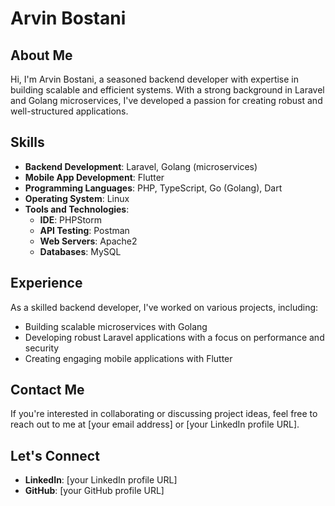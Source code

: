# Arvin Bostani

## About Me

Hi, I'm Arvin Bostani, a seasoned backend developer with expertise in building scalable and efficient systems. With a strong background in Laravel and Golang microservices, I've developed a passion for creating robust and well-structured applications.

## Skills

* **Backend Development**: Laravel, Golang (microservices)
* **Mobile App Development**: Flutter
* **Programming Languages**: PHP, TypeScript, Go (Golang), Dart
* **Operating System**: Linux
* **Tools and Technologies**:
	+ **IDE**: PHPStorm
	+ **API Testing**: Postman
	+ **Web Servers**: Apache2
	+ **Databases**: MySQL

## Experience

As a skilled backend developer, I've worked on various projects, including:

* Building scalable microservices with Golang
* Developing robust Laravel applications with a focus on performance and security
* Creating engaging mobile applications with Flutter

## Contact Me

If you're interested in collaborating or discussing project ideas, feel free to reach out to me at [your email address] or [your LinkedIn profile URL].

## Let's Connect

* **LinkedIn**: [your LinkedIn profile URL]
* **GitHub**: [your GitHub profile URL]
